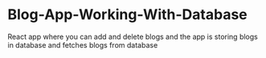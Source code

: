 # Blog-App-Working-With-Database
React app where you can add and delete blogs and the app is storing blogs in database and fetches blogs from database
